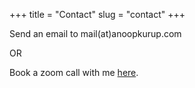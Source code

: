 +++
title = "Contact"
slug = "contact"
+++

Send an  email to mail(at)anoopkurup.com </br>

OR </br>

Book a zoom call with me [here](https://tidycal.com/amkdigital). 